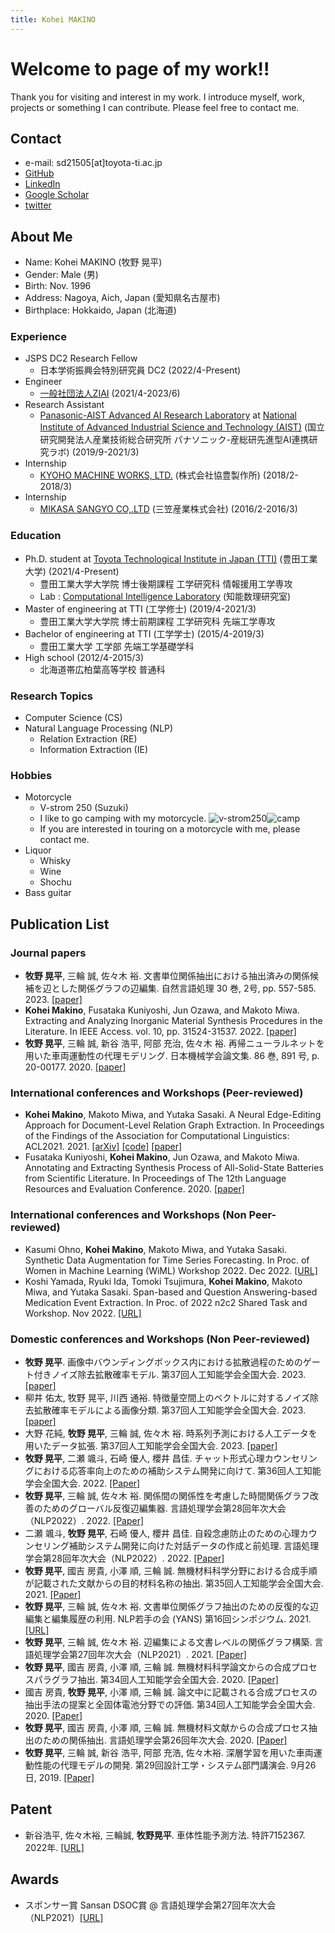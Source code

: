 ```yaml
---
title: Kohei MAKINO
---
```

# Welcome to page of my work!!
Thank you for visiting and interest in my work. I introduce myself, work, projects or something I can contribute.
Please feel free to contact me.

## Contact

- e-mail: sd21505\[at\]toyota-ti.ac.jp
- [GitHub](https://github.com/bowdbeg)
- [LinkedIn](https://www.linkedin.com/in/kohei-makino/)
- [Google Scholar](https://scholar.google.com/citations?user=SVObobAAAAAJ)
- [twitter](https://twitter.com/KoheiMAKINO2)

## About Me

- Name: Kohei MAKINO \(牧野 晃平\)
- Gender: Male \(男\)
- Birth: Nov. 1996
- Address: Nagoya, Aich, Japan \(愛知県名古屋市\)
- Birthplace: Hokkaido, Japan \(北海道\)

### Experience
- JSPS DC2 Research Fellow
  - 日本学術振興会特別研究員 DC2 \(2022/4-Present\)
- Engineer
  - [一般社団法人ZIAI](https://ziai.jp/) \(2021/4-2023/6\)
- Research Assistant
  - [Panasonic-AIST Advanced AI Research Laboratory](https://unit.aist.go.jp/pana-aaicrl/) at [National Institute of Advanced Industrial Science and Technology (AIST)](https://www.aist.go.jp/) \(国立研究開発法人産業技術総合研究所 パナソニック-産総研先進型AI連携研究ラボ\) \(2019/9-2021/3\)
- Internship
  - [KYOHO MACHINE WORKS, LTD.](http://www.kyoho-ss.co.jp/) \(株式会社協豊製作所\) \(2018/2-2018/3\)
- Internship
  - [MIKASA SANGYO CO,.LTD](https://www.mikasas.com/) \(三笠産業株式会社\) \(2016/2-2016/3\)

### Education
- Ph.D. student at [Toyota Technological Institute in Japan (TTI)](https://www.toyota-ti.ac.jp/) \(豊田工業大学\) \(2021/4-Present\)
  - 豊田工業大学大学院 博士後期課程 工学研究科 情報援用工学専攻
  - Lab : [Computational Intelligence Laboratory](https://tticoin.wordpress.com/) \(知能数理研究室\)
- Master of engineering at TTI \(工学修士\) (2019/4-2021/3)
  - 豊田工業大学大学院 博士前期課程 工学研究科 先端工学専攻
- Bachelor of engineering at TTI \(工学学士\) (2015/4-2019/3)
  - 豊田工業大学 工学部 先端工学基礎学科
- High school \(2012/4-2015/3\)
  - 北海道帯広柏葉高等学校 普通科

### Research Topics

- Computer Science \(CS\)
- Natural Language Processing \(NLP\)
  - Relation Extraction \(RE\)
  - Information Extraction \(IE\)

### Hobbies

- Motorcycle
  - V-strom 250 \(Suzuki\) 
  - I like to go camping with my motorcycle.
    ![v-strom250](images/bike.jpg)![camp](images/camp.jpg)
  - If you are interested in touring on a motorcycle with me, please contact me.
- Liquor
  - Whisky
  - Wine
  - Shochu
- Bass guitar

## Publication List

### Journal papers
- **牧野 晃平**, 三輪 誠, 佐々木 裕. 文書単位関係抽出における抽出済みの関係候補を辺とした関係グラフの辺編集. 自然言語処理 30 巻, 2号, pp. 557-585. 2023. [\[paper\]](https://doi.org/10.5715/jnlp.30.557)
- **Kohei Makino**, Fusataka Kuniyoshi, Jun Ozawa, and Makoto Miwa. Extracting and Analyzing Inorganic Material Synthesis Procedures in the Literature. In IEEE Access. vol. 10, pp. 31524-31537. 2022. [\[paper\]](https://doi.org/10.1109/ACCESS.2022.3160201)
- **牧野 晃平**, 三輪 誠, 新谷 浩平, 阿部 充治, 佐々木 裕. 再帰ニューラルネットを用いた車両運動性の代理モデリング. 日本機械学会論文集. 86 巻, 891 号, p. 20-00177. 2020. [\[paper\]](https://www.jstage.jst.go.jp/article/transjsme/86/891/86_20-00177/_article/-char/ja)

### International conferences and Workshops (Peer-reviewed)
- **Kohei Makino**, Makoto Miwa, and Yutaka Sasaki. A Neural Edge-Editing Approach for Document-Level Relation Graph Extraction. In Proceedings of the Findings of the Association for Computational Linguistics: ACL2021. 2021. [\[arXiv\]](https://arxiv.org/abs/2106.09900) [\[code\]](https://github.com/tti-coin/edge-editing) [\[paper\]](https://aclanthology.org/2021.findings-acl.234/)
- Fusataka Kuniyoshi, **Kohei Makino**, Jun Ozawa, and Makoto Miwa. Annotating and Extracting Synthesis Process of All-Solid-State Batteries from Scientific Literature. In Proceedings of The 12th Language Resources and Evaluation Conference. 2020. [\[paper\]](https://www.aclweb.org/anthology/2020.lrec-1.239/)

### International conferences and Workshops (Non Peer-reviewed)
- Kasumi Ohno, **Kohei Makino**, Makoto Miwa, and Yutaka Sasaki. Synthetic Data Augmentation for Time Series Forecasting. In Proc. of Women in Machine Learning (WiML) Workshop 2022. Dec 2022. [\[URL\]](https://sites.google.com/view/wiml2022/program)
- Koshi Yamada, Ryuki Ida, Tomoki Tsujimura, **Kohei Makino**, Makoto Miwa, and Yutaka Sasaki. Span-based and Question Answering-based Medication Event Extraction. In Proc. of 2022 n2c2 Shared Task and Workshop. Nov 2022. [\[URL\]](https://n2c2.dbmi.hms.harvard.edu/2022-amia-workshop)

### Domestic conferences and Workshops (Non Peer-reviewed)
- **牧野 晃平**. 画像中バウンディングボックス内における拡散過程のためのゲート付きノイズ除去拡散確率モデル. 第37回人工知能学会全国大会. 2023. [\[paper\]](https://doi.org/10.11517/pjsai.JSAI2023.0_3Xin434)
- 柳井 佑太, 牧野 晃平, 川西 通裕. 特徴量空間上のベクトルに対するノイズ除去拡散確率モデルによる画像分類. 第37回人工知能学会全国大会. 2023. [\[paper\]](https://doi.org/10.11517/pjsai.JSAI2023.0_4Xin132)
- 大野 花純, **牧野 晃平**, 三輪 誠, 佐々木 裕. 時系列予測における人工データを用いたデータ拡張. 第37回人工知能学会全国大会. 2023. [\[paper\]](https://doi.org/10.11517/pjsai.JSAI2023.0_4E2GS204)
- **牧野 晃平**, 二瀬 颯斗, 石崎 優人, 櫻井 昌佳. チャット形式心理カウンセリングにおける応答率向上のための補助システム開発に向けて. 第36回人工知能学会全国大会. 2022. [\[Paper\]](https://doi.org/10.11517/pjsai.JSAI2022.0_3Yin246)
- **牧野 晃平**, 三輪 誠, 佐々木 裕. 関係間の関係性を考慮した時間関係グラフ改善のためのグローバル反復辺編集器. 言語処理学会第28回年次大会（NLP2022）. 2022. [\[Paper\]](https://www.anlp.jp/proceedings/annual_meeting/2022/pdf_dir/C4-4.pdf)
- 二瀬 颯斗, **牧野 晃平**, 石崎 優人, 櫻井 昌佳. 自殺念慮防止のための心理カウンセリング補助システム開発に向けた対話データの作成と前処理. 言語処理学会第28回年次大会（NLP2022）. 2022. [\[Paper\]](https://www.anlp.jp/proceedings/annual_meeting/2022/pdf_dir/PT2-15.pdf)
- **牧野 晃平**, 國吉 房貴, 小澤 順, 三輪 誠. 無機材料科学分野における合成手順が記載された文献からの目的材料名称の抽出. 第35回人工知能学会全国大会. 2021. [\[Paper\]](https://doi.org/10.11517/pjsai.JSAI2021.0_2Xin516)
- **牧野 晃平**, 三輪 誠, 佐々木 裕. 文書単位関係グラフ抽出のための反復的な辺編集と編集履歴の利用. NLP若手の会 (YANS) 第16回シンポジウム. 2021.  [\[URL\]](https://yans.anlp.jp/entry/yans2021program)
- **牧野 晃平**, 三輪 誠, 佐々木 裕. 辺編集による文書レベルの関係グラフ構築. 言語処理学会第27回年次大会（NLP2021）. 2021. [\[Paper\]](https://www.anlp.jp/proceedings/annual_meeting/2021/pdf_dir/C8-3.pdf)
- **牧野 晃平**, 國吉 房貴, 小澤 順, 三輪 誠. 無機材料科学論文からの合成プロセスパラグラフ抽出. 第34回人工知能学会全国大会. 2020.  [\[Paper\]](https://doi.org/10.11517/pjsai.JSAI2020.0_4Rin112)
- 國吉 房貴, **牧野 晃平**, 小澤 順, 三輪 誠. 論文中に記載される合成プロセスの抽出手法の提案と全固体電池分野での評価. 第34回人工知能学会全国大会. 2020.  [\[Paper\]](https://doi.org/10.11517/pjsai.JSAI2020.0_3Rin460)
- **牧野 晃平**, 國吉 房貴, 小澤 順, 三輪 誠. 無機材料文献からの合成プロセス抽出のための関係抽出. 言語処理学会第26回年次大会. 2020.  [\[Paper\]](https://www.anlp.jp/proceedings/annual_meeting/2020/pdf_dir/G4-2.pdf)
- **牧野 晃平**, 三輪 誠, 新谷 浩平, 阿部 充浩, 佐々木裕. 深層学習を用いた車両運動性能の代理モデルの開発. 第29回設計工学・システム部門講演会. 9月26日, 2019.  [\[Paper\]](https://doi.org/10.1299/jsmedsd.2019.29.2209)

## Patent
- 新谷浩平, 佐々木裕, 三輪誠, **牧野晃平**. 車体性能予測方法. 特許7152367. 2022年.  [\[URL\]](https://www.j-platpat.inpit.go.jp/c1800/PU/JP-2021-022310/07D921FDC07CC9425F69C65F313B150DAC32E78436EEAF604240E7923777C606/11/ja)

## Awards
- スポンサー賞 Sansan DSOC賞 @ 言語処理学会第27回年次大会（NLP2021）[\[URL\]](https://www.anlp.jp/nlp2021/award.html)
